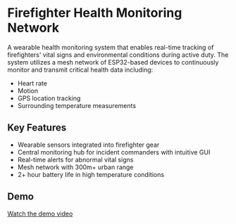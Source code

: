 # Firefighter Health Monitoring Network

A wearable health monitoring system that enables real-time tracking of firefighters' vital signs and environmental conditions during active duty. The system utilizes a mesh network of ESP32-based devices to continuously monitor and transmit critical health data including:

- Heart rate
- Motion 
- GPS location tracking
- Surrounding temperature measurements

## Key Features
- Wearable sensors integrated into firefighter gear
- Central monitoring hub for incident commanders with intuitive GUI 
- Real-time alerts for abnormal vital signs
- Mesh network with 300m+ urban range
- 2+ hour battery life in high temperature conditions

## Demo
[Watch the demo video](https://www.youtube.com/watch?v=oqk-9yflRnk)
